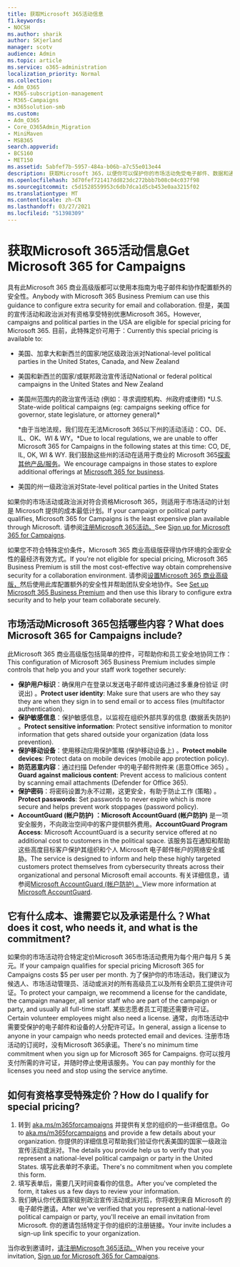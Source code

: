 ```yaml
---
title: 获取Microsoft 365活动信息
f1.keywords:
- NOCSH
ms.author: sharik
author: SKjerland
manager: scotv
audience: Admin
ms.topic: article
ms.service: o365-administration
localization_priority: Normal
ms.collection:
- Adm_O365
- M365-subscription-management
- M365-Campaigns
- m365solution-smb
ms.custom:
- Adm_O365
- Core_O365Admin_Migration
- MiniMaven
- MSB365
search.appverid:
- BCS160
- MET150
ms.assetid: 5abfef7b-5957-484a-b06b-a7c55e013e44
description: 获取Microsoft 365，以便你可以保护你的市场活动免受电子邮件、数据和通信的网络安全威胁。
ms.openlocfilehash: 3d70fef721417dd823dc272bbb7b08c04c037f98
ms.sourcegitcommit: c5d1528559953c6db7dca1d5cb453e0aa3215f02
ms.translationtype: MT
ms.contentlocale: zh-CN
ms.lasthandoff: 03/27/2021
ms.locfileid: "51398309"
---
```

# <a name="get-microsoft-365-for-campaigns"></a><span data-ttu-id="8e862-103">获取Microsoft 365活动信息</span><span class="sxs-lookup"><span data-stu-id="8e862-103">Get Microsoft 365 for Campaigns</span></span>

<span data-ttu-id="8e862-104">具有此Microsoft 365 商业高级版都可以使用本指南为电子邮件和协作配置额外的安全性。</span><span class="sxs-lookup"><span data-stu-id="8e862-104">Anybody with Microsoft 365 Business Premium can use this guidance to configure extra security for email and collaboration.</span></span> <span data-ttu-id="8e862-105">但是，美国的宣传活动和政治派对有资格享受特别优惠Microsoft 365。</span><span class="sxs-lookup"><span data-stu-id="8e862-105">However, campaigns and political parties in the USA are eligible for special pricing for Microsoft 365.</span></span> <span data-ttu-id="8e862-106">目前，此特殊定价可用于：</span><span class="sxs-lookup"><span data-stu-id="8e862-106">Currently this special pricing is available to:</span></span>

- <span data-ttu-id="8e862-107">美国、加拿大和新西兰的国家/地区级政治派对</span><span class="sxs-lookup"><span data-stu-id="8e862-107">National-level political parties in the United States, Canada, and New Zealand</span></span>
- <span data-ttu-id="8e862-108">美国和新西兰的国家/或联邦政治宣传活动</span><span class="sxs-lookup"><span data-stu-id="8e862-108">National or federal political campaigns in the United States and New Zealand</span></span>
- <span data-ttu-id="8e862-109">美国州范围内的政治宣传活动 (例如：寻求调控机构、州政府或律师) \*</span><span class="sxs-lookup"><span data-stu-id="8e862-109">U.S. State-wide political campaigns (eg: campaigns seeking office for governor, state legislature, or attorney general)\*</span></span>

    <span data-ttu-id="8e862-110">\*由于当地法规，我们现在无法Microsoft 365以下州的活动活动：CO、DE、IL、OK、WI & WY。</span><span class="sxs-lookup"><span data-stu-id="8e862-110">\*Due to local regulations, we are unable to offer Microsoft 365 for Campaigns in the following states at this time: CO, DE, IL, OK, WI & WY.</span></span> <span data-ttu-id="8e862-111">我们鼓励这些州的活动在适用于商业的 Microsoft 365[探索其他产品/服务](https://www.office.com/business)。</span><span class="sxs-lookup"><span data-stu-id="8e862-111">We encourage campaigns in those states to explore additional offerings at [Microsoft 365 for business](https://www.office.com/business).</span></span>

- <span data-ttu-id="8e862-112">美国的州一级政治派对</span><span class="sxs-lookup"><span data-stu-id="8e862-112">State-level political parties in the United States</span></span>

<span data-ttu-id="8e862-113">如果你的市场活动或政治派对符合资格Microsoft 365，则适用于市场活动的计划是 Microsoft 提供的成本最低计划。</span><span class="sxs-lookup"><span data-stu-id="8e862-113">If your campaign or political party qualifies, Microsoft 365 for Campaigns is the least expensive plan available through Microsoft.</span></span> <span data-ttu-id="8e862-114">请参阅[注册Microsoft 365活动。](m365-campaigns-sign-up.md)</span><span class="sxs-lookup"><span data-stu-id="8e862-114">See [Sign up for Microsoft 365 for Campaigns](m365-campaigns-sign-up.md).</span></span>  

<span data-ttu-id="8e862-115">如果您不符合特殊定价条件，Microsoft 365 商业高级版获得协作环境的全面安全性的最经济有效方式。</span><span class="sxs-lookup"><span data-stu-id="8e862-115">If you're not eligible for special pricing, Microsoft 365 Business Premium is still the most cost-effective way obtain comprehensive security for a collaboration environment.</span></span> <span data-ttu-id="8e862-116">请参阅[设置Microsoft 365 商业高级版，](../business/set-up.md?toc=/microsoft-365/campaigns/toc.json&bc=/microsoft-365/campaigns/breadcrumb/toc.json)然后使用此库配置额外的安全性并帮助团队安全地协作。</span><span class="sxs-lookup"><span data-stu-id="8e862-116">See [Set up Microsoft 365 Business Premium](../business/set-up.md?toc=/microsoft-365/campaigns/toc.json&bc=/microsoft-365/campaigns/breadcrumb/toc.json) and then use this library to configure extra security and to help your team collaborate securely.</span></span>

## <a name="what-does-microsoft-365-for-campaigns-include"></a><span data-ttu-id="8e862-117">市场活动Microsoft 365包括哪些内容？</span><span class="sxs-lookup"><span data-stu-id="8e862-117">What does Microsoft 365 for Campaigns include?</span></span>

<span data-ttu-id="8e862-118">此Microsoft 365 商业高级版包括简单的控件，可帮助你和员工安全地协同工作：</span><span class="sxs-lookup"><span data-stu-id="8e862-118">This configuration of Microsoft 365 Business Premium includes simple controls that help you and your staff work together securely:</span></span>

- <span data-ttu-id="8e862-119">**保护用户标识**：确保用户在登录以发送电子邮件或访问通过多重身份验证 (时说出) 。</span><span class="sxs-lookup"><span data-stu-id="8e862-119">**Protect user identity**: Make sure that users are who they say they are when they sign in to send email or to access files (multifactor authentication).</span></span>
- <span data-ttu-id="8e862-120">**保护敏感信息**：保护敏感信息，以监视在组织外部共享的信息 (数据丢失防护) 。</span><span class="sxs-lookup"><span data-stu-id="8e862-120">**Protect sensitive information**: Protect sensitive information to monitor information that gets shared outside your organization (data loss prevention).</span></span>
- <span data-ttu-id="8e862-121">**保护移动设备**：使用移动应用保护策略 (保护移动设备上) 。</span><span class="sxs-lookup"><span data-stu-id="8e862-121">**Protect mobile devices**: Protect data on mobile devices (mobile app protection policy).</span></span>
- <span data-ttu-id="8e862-122">**防范恶意内容**：通过扫描 Defender 中的电子邮件附件来 (恶意Office 365) 。</span><span class="sxs-lookup"><span data-stu-id="8e862-122">**Guard against malicious content**: Prevent access to malicious content by scanning email attachments (Defender for Office 365).</span></span>
- <span data-ttu-id="8e862-123">**保护密码**：将密码设置为永不过期，这更安全，有助于防止工作 (策略) 。</span><span class="sxs-lookup"><span data-stu-id="8e862-123">**Protect passwords**: Set passwords to never expire which is more secure and helps prevent work stoppages (password policy).</span></span>
- <span data-ttu-id="8e862-124">**AccountGuard (帐户防护) ：Microsoft AccountGuard (帐户防护)** 是一项安全服务，不向政治空间中的客户提供额外费用。</span><span class="sxs-lookup"><span data-stu-id="8e862-124">**AccountGuard Program Access**: Microsoft AccountGuard is a security service offered at no additional cost to customers in the political space.</span></span> <span data-ttu-id="8e862-125">该服务旨在通知和帮助这些高度目标客户保护其组织和个人 Microsoft 电子邮件帐户的网络安全威胁。</span><span class="sxs-lookup"><span data-stu-id="8e862-125">The service is designed to inform and help these highly targeted customers protect themselves from cybersecurity threats across their organizational and personal Microsoft email accounts.</span></span> <span data-ttu-id="8e862-126">有关详细信息，请参阅[Microsoft AccountGuard (帐户防护) 。](https://www.microsoftaccountguard.com/)</span><span class="sxs-lookup"><span data-stu-id="8e862-126">View more information at [Microsoft AccountGuard](https://www.microsoftaccountguard.com/).</span></span>

## <a name="what-does-it-cost-who-needs-it-and-what-is-the-commitment"></a><span data-ttu-id="8e862-127">它有什么成本、谁需要它以及承诺是什么？</span><span class="sxs-lookup"><span data-stu-id="8e862-127">What does it cost, who needs it, and what is the commitment?</span></span>

<span data-ttu-id="8e862-128">如果你的市场活动符合特定定价Microsoft 365市场活动费用为每个用户每月 5 美元。</span><span class="sxs-lookup"><span data-stu-id="8e862-128">If your campaign qualifies for special pricing Microsoft 365 for Campaigns costs $5 per user per month.</span></span>
<span data-ttu-id="8e862-129">为了保护你的市场活动，我们建议为候选人、市场活动管理员、活动或派对的所有高级员工以及所有全职员工提供许可证。</span><span class="sxs-lookup"><span data-stu-id="8e862-129">To protect your campaign, we recommend a license for the candidate, the campaign manager, all senior staff who are part of the campaign or party, and usually all full-time staff.</span></span> <span data-ttu-id="8e862-130">某些志愿者员工可能还需要许可证。</span><span class="sxs-lookup"><span data-stu-id="8e862-130">Certain volunteer employees might also need a license.</span></span> <span data-ttu-id="8e862-131">通常，向市场活动中需要受保护的电子邮件和设备的人分配许可证。</span><span class="sxs-lookup"><span data-stu-id="8e862-131">In general, assign a license to anyone in your campaign who needs protected email and devices.</span></span>
<span data-ttu-id="8e862-132">注册市场活动的订阅时，没有Microsoft 365承诺。</span><span class="sxs-lookup"><span data-stu-id="8e862-132">There's no minimum time commitment when you sign up for Microsoft 365 for Campaigns.</span></span> <span data-ttu-id="8e862-133">你可以按月支付所需的许可证，并随时停止使用该服务。</span><span class="sxs-lookup"><span data-stu-id="8e862-133">You can pay monthly for the licenses you need and stop using the service anytime.</span></span>

## <a name="how-do-i-qualify-for-special-pricing"></a><span data-ttu-id="8e862-134">如何有资格享受特殊定价？</span><span class="sxs-lookup"><span data-stu-id="8e862-134">How do I qualify for special pricing?</span></span>

1. <span data-ttu-id="8e862-135">转到 [aka.ms/m365forcampaigns](https://aka.ms/m365forcampaigns/) 并提供有关您的组织的一些详细信息。</span><span class="sxs-lookup"><span data-stu-id="8e862-135">Go to [aka.ms/m365forcampaigns](https://aka.ms/m365forcampaigns/) and provide a few details about your organization.</span></span> <span data-ttu-id="8e862-136">你提供的详细信息可帮助我们验证你代表美国的国家一级政治宣传活动或派对。</span><span class="sxs-lookup"><span data-stu-id="8e862-136">The details you provide help us to verify that you represent a national-level political campaign or party in the United States.</span></span> <span data-ttu-id="8e862-137">填写此表单时不承诺。</span><span class="sxs-lookup"><span data-stu-id="8e862-137">There's no commitment when you complete this form.</span></span>
2. <span data-ttu-id="8e862-138">填写表单后，需要几天时间查看你的信息。</span><span class="sxs-lookup"><span data-stu-id="8e862-138">After you've completed the form, it takes us a few days to review your information.</span></span>
3. <span data-ttu-id="8e862-139">我们确认你代表国家级别政治宣传活动或派对后，你将收到来自 Microsoft 的电子邮件邀请。</span><span class="sxs-lookup"><span data-stu-id="8e862-139">After we've verified that you represent a national-level political campaign or party, you'll receive an email invitation from Microsoft.</span></span> <span data-ttu-id="8e862-140">你的邀请包括特定于你的组织的注册链接。</span><span class="sxs-lookup"><span data-stu-id="8e862-140">Your invite includes a sign-up link specific to your organization.</span></span>

<span data-ttu-id="8e862-141">当你收到邀请时，[请注册Microsoft 365活动。](m365-campaigns-sign-up.md)</span><span class="sxs-lookup"><span data-stu-id="8e862-141">When you receive your invitation, [Sign up for Microsoft 365 for Campaigns](m365-campaigns-sign-up.md).</span></span>
